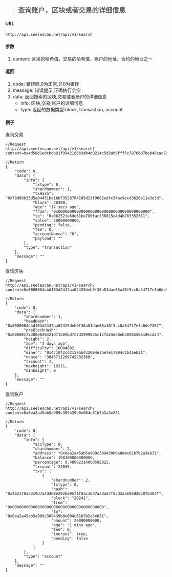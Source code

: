 >## 查询账户，区块或者交易的详细信息
#### URL
	http://api.seelescan.net/api/v1/search

#### 参数 
1. content: 区块的哈希值，交易的哈希值，账户的地址，合约的地址之一

#### 返回
1. code: 错误码,0为正常,非0为错误
2. message: 错误提示,正确执行会空
3. data: 返回搜索的区块,交易或者账户的详细信息
	- info: 区块,交易,账户的详细信息
	- type: 返回的数据类型:block, transaction, account

#### 例子
查询交易

	//Request
	http://api.seelescan.net/api/v1/search?content=0x4d58d1edcbdb91f9942186b3db4d0214c5d2ab9fff5c79766d7beb46cac7881f
	
	//Return
	{
		"code": 0, 
		"data": {
			"info": {
				"txtype": 0, 
				"shardnumber": 1, 
				"txHash": "0x78d89b33d5a04451ba1bb73528704105d13f9662edfc54ac9ecd3620a11a3e3d", 
				"block": 20300, 
				"age": "17 secs ago", 
				"from": "0x0000000000000000000000000000000000000000", 
				"to": "0x0b252fa6de61be780facf36815e4d4b763352f81", 
				"value": 20000000000, 
				"pending": false, 
				"fee": 0, 
				"accountNonce": "0", 
				"payload": ""
			}, 
			"type": "transaction"
		}, 
		"message": ""
	}

查询区块
	
	//Request
	http://api.seelescan.net/api/v1/search?content=0x0000004e4d103d2447aa02429deb9f36a81dae66a10f5cc0a54717e3b0de7367
	
	//Return
	{
		"code": 0, 
		"data": {
			"shardnumber": 1, 
			"headHash": "0x0000004e4d103d2447aa02429deb9f36a81dae66a10f5cc0a54717e3b0de7367", 
			"preBlockHash": "0x00000173380e849321d71509bd7c7d2999835c1cfa24ed8eb3048550a186cd24", 
			"height": 2, 
			"age": "3 days ago", 
			"difficulty": 10004882, 
			"miner": "0x4c10f2cd2159bb432094e3be7e17904c2b4aeb21", 
			"nonce": "3045711209742202368", 
			"txcount": 1, 
			"maxheight": 19211, 
			"minheight": 0
		}, 
		"message": ""
	}
	
查询账户
	
	//Request
	http://api.seelescan.net/api/v1/search?content=0x0ea2a45ab5a909c309439b0e004c61b7b2a3e831
	
	//Return
	{
		"code": 0, 
		"data": {
			"info": {
				"accType": 0, 
				"shardnumber": 2, 
				"address": "0x0ea2a45ab5a909c309439b0e004c61b7b2a3e831", 
				"balance": 198300000000000, 
				"percentage": 0.48982314000592825, 
				"txcount": 22056, 
				"txs": [
					{
						"shardnumber": 2, 
						"txtype": 0, 
						"hash": "0x4e2170ad3c9d7a4d468e292be95f1f0ac36d7aadad7f0cd2aab90d20307b484f", 
						"block": "20241", 
						"from": "0x0000000000000000000000000000000000000000", 
						"to": "0x0ea2a45ab5a909c309439b0e004c61b7b2a3e831", 
						"amount": 20000000000, 
						"age": "1 mins ago", 
						"fee": 0, 
						"inorout": true, 
						"pending": false
					}
				]
			}, 
			"type": "account"
		}, 
		"message": ""
	}